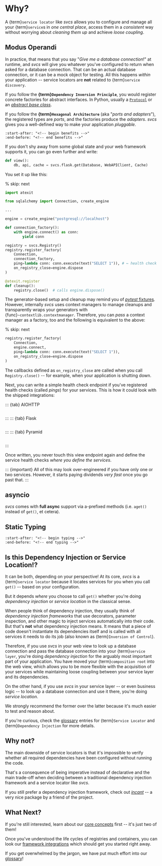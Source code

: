 # Why?

A {term}`service locator` like *svcs* allows you to configure and manage all your {term}`service`s in *one central place*, access them in a *consistent* way without worrying about *cleaning them up* and achieve *loose coupling*.


## Modus Operandi

In practice, that means that you say "*Give me a database connection*!" at runtime, and *svcs* will give you whatever you've configured to return when asked for a database connection.
That can be an actual database connection, or it can be a mock object for testing.
All this happens *within* your application -- service locators are **not** related to {term}`service discovery`.

If you follow the **{term}`Dependency Inversion Principle`**, you would register concrete factories for abstract interfaces.
In Python, usually a [`Protocol`](https://docs.python.org/3/library/typing.html#typing.Protocol) or an [*abstract base class*](https://docs.python.org/3.11/library/abc.html).

If you follow the **{term}`Hexagonal Architecture`** (aka "*ports and adapters*"), the registered types are *ports*, and the factories produce the *adapters*.
*svcs* gives you a well-defined way to make your application *pluggable*.

```{include} ../README.md
:start-after: "<!-- begin benefits -->"
:end-before: "<!-- end benefits -->"
```

If you don't shy away from some global state and your web framework supports it, you can go even further and write:

```python
def view():
    db, api, cache = svcs.flask.get(Database, WebAPIClient, Cache)
```

You set it up like this:

% skip: next

```python
import atexit

from sqlalchemy import Connection, create_engine

...

engine = create_engine("postgresql://localhost")

def connection_factory():
    with engine.connect() as conn:
        yield conn

registry = svcs.Registry()
registry.register_factory(
    Connection,
    connection_factory,
    ping=lambda conn: conn.execute(text("SELECT 1")), # ← health check
    on_registry_close=engine.dispose
)

@atexit.register
def cleanup():
    registry.close()  # calls engine.dispose()
```

The generator-based setup and cleanup may remind you of [*pytest* fixtures](https://docs.pytest.org/en/stable/explanation/fixtures.html).
However, internally *svcs* uses context managers to manage cleanups and transparently wraps your generators with {func}`~contextlib.contextmanager`.
Therefore, you can *pass* a context manager as a factory, too and the following is equivalent to the above:

% skip: next

```python
registry.register_factory(
    Connection,
    engine.connect,
    ping=lambda conn: conn.execute(text("SELECT 1")),
    on_registry_close=engine.dispose
)
```

The callbacks defined as `on_registry_close` are called when you call `Registry.close()` -- for example, when your application is shutting down.

Next, you can write a simple health check endpoint if you've registered health checks (called *pings*) for your services.
This is how it could look with the shipped integrations:

::: {tab} AIOHTTP
```{literalinclude} examples/health_check_aiohttp.py
```
:::
::: {tab} Flask
```{literalinclude} examples/health_check_flask.py
```
:::
::: {tab} Pyramid
```{literalinclude} examples/health_check_pyramid.py
```
:::

Once written, you never touch this view endpoint again and define the service health checks *where you define the services*.

::: {important}
All of this may look over-engineered if you have only one or two services.
However, it starts paying dividends *very fast* once you go past that.
:::


## asyncio

*svcs* comes with **full async** support via a-prefixed methods (i.e. `aget()` instead of `get()`, et cetera).


## Static Typing

```{include} ../README.md
:start-after: "<!-- begin typing -->"
:end-before: "<!-- end typing -->"
```

## Is this Dependency Injection or Service Location!?

It can be both, depending on your perspective!
At its core, *svcs* is a {term}`service locator` because it locates services for you when you call `get()` -- based on your configuration.

But it depends *where* you choose to call `get()` whether you're doing *dependency injection* or *service location* in the classical sense.

When people think of dependency injection, they usually think of *dependency injection frameworks* that use decorators, parameter inspection, and other magic to inject services automatically into their code.
But that's **not** what dependency injection means.
It means that a piece of code doesn't instantiate its dependencies itself and is called with all services it needs to do its job (also known as {term}`Inversion of Control`).

Therefore, if you use *svcs* in your web view to look up a database connection and pass the database connection into your {term}`service layer`, you're doing *dependency injection* for the arguably most important part of your application.
You have moved your {term}`composition root` into the web view, which allows you to be more flexible with the acquisition of your services while maintaining loose coupling between your service layer and its dependencies.

On the other hand, if you use *svcs* in your service layer -- or even business logic -- to look up a database connection and use it there, you're doing *service location*.

We strongly recommend the former over the latter because it's much easier to test and reason about.

If you're curious, check the [glossary](glossary) entries for {term}`Service Locator` and {term}`Dependency Injection` for more details.


## Why not?

The main downside of service locators is that it's impossible to verify whether all required dependencies have been configured without running the code.

That's a consequence of being imperative instead of declarative and the main trade-off when deciding between a traditional dependency injection framework and a service locator like *svcs*.

If you still prefer a dependency injection framework, check out [*incant*](https://github.com/Tinche/incant) -- a very nice package by a friend of the project.


## What Next?

If you're still interested, learn about our [core concepts](core-concepts) first -- it's just two of them!

Once you've understood the life cycles of registries and containers, you can look our [framework integrations](integrations/index.md) which should get you started right away.

If you get overwhelmed by the jargon, we have put much effort into our [glossary](glossary)!
